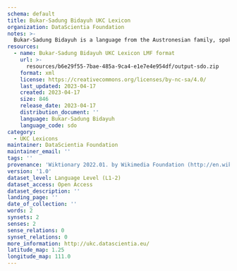 ```yaml
---
schema: default
title: Bukar-Sadung Bidayuh UKC Lexicon
organization: DataScientia Foundation
notes: >-
  Bukar-Sadung Bidayuh is a language from the Austronesian family, spoken in Oceania. The UKC Lexicon of Bukar-Sadung Bidayuh is represented as a lexico-semantic network. It consists of words, word senses, synsets, as well as sense-level and synset-level relationships.
resources:
  - name: Bukar-Sadung Bidayuh UKC Lexicon LMF format
    url: >-
      resources/b6e29f55-7bae-485a-9ca4-e1e7e4e954df/output-sdo.zip
    format: xml
    license: https://creativecommons.org/licenses/by-nc-sa/4.0/
    last_updated: 2023-04-17
    created: 2023-04-17
    size: 846
    release_date: 2023-04-17
    distribution_document: ''
    language: Bukar-Sadung Bidayuh
    language_code: sdo
category:
  - UKC Lexicons
maintainer: DataScientia Foundation
maintainer_email: ''
tags: ''
provenance: 'Wiktionary 2022.01. by Wikimedia Foundation (http://en.wiktionary.org); Princeton WordNet 2.1 by Princeton University (https://wordnet.princeton.edu)'
version: '1.0'
dataset_level: Language Level (L1-2)
dataset_access: Open Access
dataset_description: ''
landing_page: ''
date_of_collection: ''
words: 2
synsets: 2
senses: 2
sense_relations: 0
synset_relations: 0
more_information: http://ukc.datascientia.eu/
latitude_map: 1.25
longitude_map: 111.0
---
```

